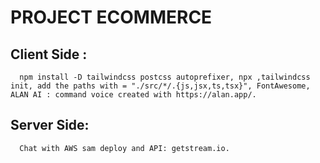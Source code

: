 # PROJECT ECOMMERCE 

## **Client Side :**
```
  npm install -D tailwindcss postcss autoprefixer, npx ,tailwindcss init, add the paths with = "./src/*/.{js,jsx,ts,tsx}", FontAwesome, ALAN AI : command voice created with https://alan.app/.
```

## **Server Side:** 
```
  Chat with AWS sam deploy and API: getstream.io.
```
